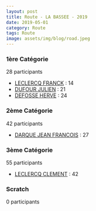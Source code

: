 ```yaml
---
layout: post
title: Route - LA BASSEE - 2019
date: 2019-05-01
category: Route
tags: Route
image: assets/img/blog/road.jpeg
---
```


### 1ère Catégorie
28 participants
- [LECLERCQ FRANCK](https://teamspecializedlille.github.io/coureurs/leclercqfranck) : 14
- [DUFOUR JULIEN](https://teamspecializedlille.github.io/coureurs/dufourjulien) : 21
- [DEFOSSE HERVE](https://teamspecializedlille.github.io/coureurs/defosseherve) : 24

### 2ème Catégorie
42 participants
- [DARQUE JEAN FRANCOIS](https://teamspecializedlille.github.io/coureurs/darquejeanfrancois) : 27

### 3ème Catégorie
55 participants
- [LECLERCQ CLEMENT](https://teamspecializedlille.github.io/coureurs/leclercqclement) : 42

### Scratch
0 participants
